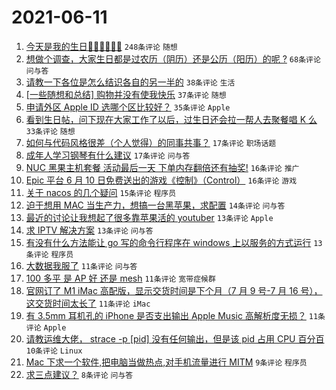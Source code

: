 # 2021-06-11

1. [今天是我的生日🎂🎂🎂🍰🍰🍰](https://www.v2ex.com/t/782797) `248条评论` `随想`
1. [想做个调查，大家生日都是过农历（阴历）还是公历（阳历）的呢 ?](https://www.v2ex.com/t/782803) `68条评论` `问与答`
1. [请教一下各位是怎么结识各自的另一半的](https://www.v2ex.com/t/782858) `38条评论` `生活`
1. [[一些随想和总结] 购物并没有使我快乐](https://www.v2ex.com/t/782794) `37条评论` `随想`
1. [申请外区 Apple ID 选哪个区比较好？](https://www.v2ex.com/t/782809) `35条评论` `Apple`
1. [看到生日帖，问下现在大家工作了以后，过生日还会拉一帮人去聚餐唱 K 么](https://www.v2ex.com/t/782813) `33条评论` `随想`
1. [如何与代码风格很差（个人觉得）的同事共事？](https://www.v2ex.com/t/782847) `17条评论` `职场话题`
1. [成年人学习钢琴有什么建议](https://www.v2ex.com/t/782805) `17条评论` `问与答`
1. [NUC 黑果主机套餐 活动最后一天 下单内存翻倍还有抽奖!](https://www.v2ex.com/t/782836) `16条评论` `推广`
1. [Epic 平台 6 月 10 日免费送出的游戏《控制》（Control）](https://www.v2ex.com/t/782791) `16条评论` `游戏`
1. [关于 nacos 的几个疑问](https://www.v2ex.com/t/782807) `15条评论` `程序员`
1. [迫于想用 MAC 当生产力，想搞一台黑苹果，求配置](https://www.v2ex.com/t/782854) `14条评论` `问与答`
1. [最近的讨论让我想起了很多靠苹果活的 youtuber](https://www.v2ex.com/t/782868) `13条评论` `Apple`
1. [求 IPTV 解决方案](https://www.v2ex.com/t/782820) `13条评论` `问与答`
1. [有没有什么方法能让 go 写的命令行程序在 windows 上以服务的方式运行](https://www.v2ex.com/t/782796) `13条评论` `程序员`
1. [大数据我服了](https://www.v2ex.com/t/782856) `11条评论` `问与答`
1. [100 多平 是 AP 好 还是 mesh](https://www.v2ex.com/t/782842) `11条评论` `宽带症候群`
1. [官网订了 M1 iMac 高配版，显示交货时间是下个月（7 月 9 号-7 月 16 号），这交货时间太长了](https://www.v2ex.com/t/782812) `11条评论` `iMac`
1. [有 3.5mm 耳机孔的 iPhone 是否支出输出 Apple Music 高解析度无损？](https://www.v2ex.com/t/782801) `11条评论` `Apple`
1. [请教运维大佬， strace -p [pid] 没有任何输出，但是该 pid 占用 CPU 百分百](https://www.v2ex.com/t/782818) `10条评论` `Linux`
1. [Mac 下求一个软件,把电脑当做热点,对手机流量进行 MITM](https://www.v2ex.com/t/782835) `9条评论` `程序员`
1. [求三点建议？](https://www.v2ex.com/t/782814) `8条评论` `问与答`
